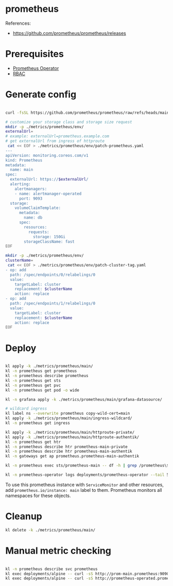 
# prometheus

References:
- https://github.com/prometheus/prometheus/releases

# Prerequisites

- [Prometheus Operator](../prometheus-operator/readme.md)
- [RBAC](../readme.md)

# Generate config

```bash

curl -fsSL https://github.com/prometheus/prometheus/raw/refs/heads/main/documentation/examples/rbac-setup.yml > ./metrics/prometheus/rbac.yaml

# customize your storage class and storage size request
mkdir -p ./metrics/prometheus/env/
externalUrl=
# example: externalUrl=prometheus.example.com
# get externalUrl from ingress of httproute
 cat << EOF > ./metrics/prometheus/env/patch-prometheus.yaml
---
apiVersion: monitoring.coreos.com/v1
kind: Prometheus
metadata:
  name: main
spec:
  externalUrl: https://$externalUrl/
  alerting:
    alertmanagers:
    - name: alertmanager-operated
      port: 9093
  storage:
    volumeClaimTemplate:
      metadata:
        name: db
      spec:
        resources:
          requests:
            storage: 150Gi
        storageClassName: fast
EOF

mkdir -p ./metrics/prometheus/env/
clusterName=
 cat << EOF > ./metrics/prometheus/env/patch-cluster-tag.yaml
- op: add
  path: /spec/endpoints/0/relabelings/0
  value:
    targetLabel: cluster
    replacement: $clusterName
    action: replace
- op: add
  path: /spec/endpoints/1/relabelings/0
  value:
    targetLabel: cluster
    replacement: $clusterName
    action: replace
EOF

```

# Deploy

```bash

kl apply -k ./metrics/prometheus/main/
kl -n prometheus get prometheus
kl -n prometheus describe prometheus
kl -n prometheus get sts
kl -n prometheus get pvc
kl -n prometheus get pod -o wide

kl -n grafana apply -k ./metrics/prometheus/main/grafana-datasource/

# wildcard ingress
kl label ns --overwrite prometheus copy-wild-cert=main
kl apply -k ./metrics/prometheus/main/ingress-wildcard/
kl -n prometheus get ingress

kl apply -k ./metrics/prometheus/main/httproute-private/
kl apply -k ./metrics/prometheus/main/httproute-authentik/
kl -n prometheus get htr
kl -n prometheus describe htr prometheus-main-private
kl -n prometheus describe htr prometheus-main-authentik
kl -n gateways get ap prometheus.prometheus-main-authentik

kl -n prometheus exec sts/prometheus-main -- df -h | grep /prometheus\$

kl -n prometheus-operator logs deployments/prometheus-operator --tail 50

```

To use this prometheus instance with `ServiceMonitor` and other resources,
add `prometheus.io/instance: main` label to them.
Prometheus monitors all namespaces for these objects.

# Cleanup

```bash
kl delete -k ./metrics/prometheus/main/
```

# Manual metric checking

```bash

kl -n prometheus describe svc prometheus
kl exec deployments/alpine -- curl -sS http://prom-main.prometheus:9090/metrics > ./prometheus-metrics.log
kl exec deployments/alpine -- curl -sS http://prometheus-operated.prometheus:8080/metrics > ./prometheus-reloader-metrics.log

```

